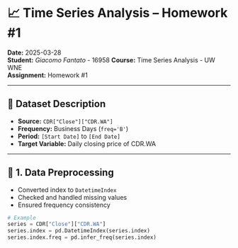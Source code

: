 # 📈 Time Series Analysis – Homework #1

**Date:** 2025-03-28  
**Student:** *Giacomo Fantato* - 16958
**Course:** Time Series Analysis - UW WNE  
**Assignment:** Homework #1

---

## 📂 Dataset Description

- **Source:** `CDR["Close"]["CDR.WA"]`
- **Frequency:** Business Days (`freq='B'`)
- **Period:** `[Start Date]` to `[End Date]`
- **Target Variable:** Daily closing price of CDR.WA

---

## 🧼 1. Data Preprocessing

- Converted index to `DatetimeIndex`
- Checked and handled missing values
- Ensured frequency consistency

```python
# Example
series = CDR["Close"]["CDR.WA"]
series.index = pd.DatetimeIndex(series.index)
series.index.freq = pd.infer_freq(series.index)

